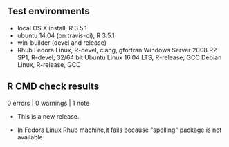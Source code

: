 ## Test environments
* local OS X install, R 3.5.1
* ubuntu 14.04 (on travis-ci), R 3.5.1
* win-builder (devel and release)
* Rhub
  Fedora Linux, R-devel, clang, gfortran
  Windows Server 2008 R2 SP1, R-devel, 32/64 bit
  Ubuntu Linux 16.04 LTS, R-release, GCC
  Debian Linux, R-release, GCC


## R CMD check results

0 errors | 0 warnings | 1 note

* This is a new release.

* In Fedora Linux Rhub machine,it fails because "spelling" package is not available

